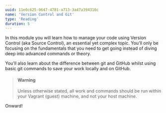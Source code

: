 ```yaml
---
uuid: 11e0c625-0647-4781-a713-3a47a394310c
name: 'Version Control and Git'
type: 'Reading'
duration: 5
---
```


In this module you will learn how to manage your code using Version Control (aka Source Control), an essential yet complex topic. You'll only be focusing on the fundamentals that you need to get going instead of diving deep into advanced commands or theory.

You'll also learn about the difference between git and GitHub whilst using basic git commands to save your work locally and on GitHub.

> #### Warning
> Unless otherwise stated, all work and commands should be run within your Vagrant (guest) machine, and not your host machine.

Onward!
